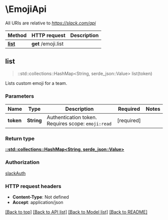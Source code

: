 # \EmojiApi

All URIs are relative to *https://slack.com/api*

Method | HTTP request | Description
------------- | ------------- | -------------
[**list**](EmojiApi.md#list) | **get** /emoji.list | 



## list

> ::std::collections::HashMap<String, serde_json::Value> list(token)


Lists custom emoji for a team.

### Parameters


Name | Type | Description  | Required | Notes
------------- | ------------- | ------------- | ------------- | -------------
**token** | **String** | Authentication token. Requires scope: `emoji:read` | [required] |

### Return type

[**::std::collections::HashMap<String, serde_json::Value>**](serde_json::Value.md)

### Authorization

[slackAuth](../README.md#slackAuth)

### HTTP request headers

- **Content-Type**: Not defined
- **Accept**: application/json

[[Back to top]](#) [[Back to API list]](../README.md#documentation-for-api-endpoints) [[Back to Model list]](../README.md#documentation-for-models) [[Back to README]](../README.md)

